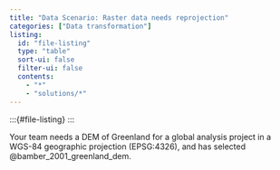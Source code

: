 ```yaml
---
title: "Data Scenario: Raster data needs reprojection"
categories: ["Data transformation"]
listing:
  id: "file-listing"
  type: "table"
  sort-ui: false
  filter-ui: false
  contents:
    - "*"
    - "solutions/*"
---
```


:::{#file-listing}
:::


Your team needs a DEM of Greenland for a global analysis project in a WGS-84 geographic
projection (EPSG:4326), and has selected @bamber_2001_greenland_dem.

